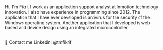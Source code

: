 #
Hi, I'm Fikri. I work as an application support analyst at Inmotion technology innovation. I also have experience in programming since 2012. The application that I have ever developed is antivirus for the security of the Windows operating system. Another application that I developed is web-based and device design using an integrated microcontroller.
##
💬 Contact me Linkedin: @tmfikrif
